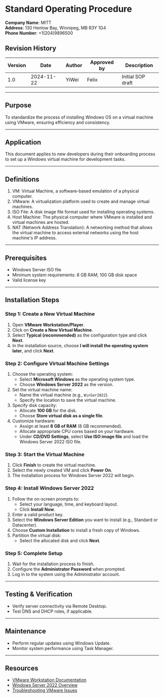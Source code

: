 # Standard Operating Procedure

**Company Name**: MITT  
**Address**: 130 Henlow Bay, Winnipeg, MB R3Y 1G4  
**Phone Number**: +1(204)9896500  
## Revision History
| Version | Date       | Author  | Approved by  | Description      |
|---------|------------|---------|--------------|------------------|
|  1.0    | 2024-11-22 | YiWei   | Felix        |Initial SOP draft


---

## Purpose
To standardize the process of installing Windows OS on a virtual machine using VMware, ensuring efficiency and consistency.

---

## Application
This document applies to new developers during their onboarding process to set up a Windows virtual machine for development tasks.

---

## Definitions
1. VM: Virtual Machine, a software-based emulation of a physical computer.  
2. VMware: A virtualization platform used to create and manage virtual machines.  
3. ISO File: A disk image file format used for installing operating systems.  
4. Host Machine: The physical computer where VMware is installed and virtual machines are hosted.  
5. NAT (Network Address Translation): A networking method that allows the virtual machine to access external networks using the host machine's IP address.

---

## Prerequisites
- Windows Server ISO file
- Minimum system requirements: 8 GB RAM, 100 GB disk space
- Valid license key

---

## Installation Steps

### **Step 1: Create a New Virtual Machine**
1. Open **VMware Workstation/Player**.
2. Click on **Create a New Virtual Machine**.
3. Select **Typical (recommended)** as the configuration type and click **Next**.
4. In the installation source, choose **I will install the operating system later**, and click **Next**.


### **Step 2: Configure Virtual Machine Settings**
1. Choose the operating system:
   - Select **Microsoft Windows** as the operating system type.
   - Choose **Windows Server 2022** as the version.
2. Set the virtual machine name:
   - Name the virtual machine (e.g., `WinSer2022`).
   - Specify the location to save the virtual machine.
3. Specify disk capacity:
   - Allocate **100 GB** for the disk.
   - Choose **Store virtual disk as a single file**.
4. Customize hardware:
   - Assign at least **8 GB of RAM** (8 GB recommended).
   - Allocate appropriate CPU cores based on your hardware.
   - Under **CD/DVD Settings**, select **Use ISO image file** and load the Windows Server 2022 ISO file.

### **Step 3: Start the Virtual Machine**
1. Click **Finish** to create the virtual machine.
2. Select the newly created VM and click **Power On**.
3. The installation process for Windows Server 2022 will begin.

### **Step 4: Install Windows Server 2022**
1. Follow the on-screen prompts to:
   - Select your language, time, and keyboard layout.
   - Click **Install Now**.
2. Enter a valid product key.
3. Select the **Windows Server Edition** you want to install (e.g., Standard or Datacenter).
4. Choose **Custom Installation** to install a fresh copy of Windows.
5. Partition the virtual disk:
   - Select the allocated disk and click **Next**.

### **Step 5: Complete Setup**
1. Wait for the installation process to finish.
2. Configure the **Administrator Password** when prompted.
3. Log in to the system using the Administrator account.

---

## Testing & Verification
- Verify server connectivity via Remote Desktop.
- Test DNS and DHCP roles, if applicable.

---

## Maintenance
- Perform regular updates using Windows Update.
- Monitor system performance using Task Manager.

---

## Resources
- [VMware Workstation Documentation](https://www.vmware.com/products/workstation-pro.html)
- [Windows Server 2022 Overview](https://www.microsoft.com/en-us/windows-server)
- [Troubleshooting VMware Issues](https://kb.vmware.com/)
